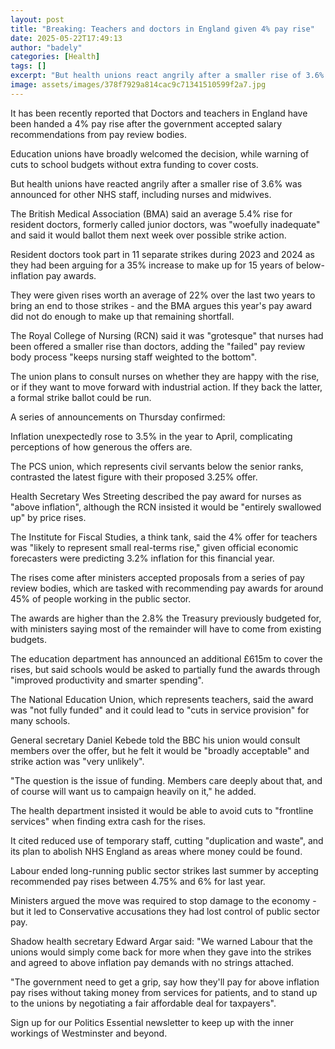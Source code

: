 ```yaml
---
layout: post
title: "Breaking: Teachers and doctors in England given 4% pay rise"
date: 2025-05-22T17:49:13
author: "badely"
categories: [Health]
tags: []
excerpt: "But health unions react angrily after a smaller rise of 3.6% is announced for other NHS staff, including nurses and midwives."
image: assets/images/378f7929a814cac9c71341510599f2a7.jpg
---
```


It has been recently reported that Doctors and teachers in England have been handed a 4% pay rise after the government accepted salary recommendations from pay review bodies.

Education unions have broadly welcomed the decision, while warning of cuts to school budgets without extra funding to cover costs.

But health unions have reacted angrily after a smaller rise of 3.6% was announced for other NHS staff, including nurses and midwives.

The British Medical Association (BMA) said an average 5.4% rise for resident doctors, formerly called junior doctors, was "woefully inadequate" and said it would ballot them next week over possible strike action.

Resident doctors took part in 11 separate strikes during 2023 and 2024 as they had been arguing for a 35% increase to make up for 15 years of below-inflation pay awards.

They were given rises worth an average of 22% over the last two years to bring an end to those strikes - and the BMA argues this year's pay award did not do enough to make up that remaining shortfall.

The Royal College of Nursing (RCN) said it was "grotesque" that nurses had been offered a smaller rise than doctors, adding the "failed" pay review body process "keeps nursing staff weighted to the bottom".

The union plans to consult nurses on whether they are happy with the rise, or if they want to move forward with industrial action. If they back the latter, a formal strike ballot could be run.

A series of announcements on Thursday confirmed:

Inflation unexpectedly rose to 3.5% in the year to April, complicating perceptions of how generous the offers are.

The PCS union, which represents civil servants below the senior ranks, contrasted the latest figure with their proposed 3.25% offer.

Health Secretary Wes Streeting described the pay award for nurses as "above inflation", although the RCN insisted it would be "entirely swallowed up" by price rises. 

The Institute for Fiscal Studies, a think tank, said the 4% offer for teachers was "likely to represent small real-terms rise," given official economic forecasters were predicting 3.2% inflation for this financial year.

The rises come after ministers accepted proposals from a series of pay review bodies, which are tasked with recommending pay awards for around 45% of people working in the public sector.

The awards are higher than the 2.8% the Treasury previously budgeted for, with ministers saying most of the remainder will have to come from existing budgets.

The education department has announced an additional £615m to cover the rises, but said schools would be asked to partially fund the awards through "improved productivity and smarter spending".

The National Education Union, which represents teachers, said the award was "not fully funded" and it could lead to "cuts in service provision" for many schools.

General secretary Daniel Kebede told the BBC his union would consult members over the offer, but he felt it would be "broadly acceptable" and strike action was "very unlikely".

"The question is the issue of funding. Members care deeply about that, and of course will want us to campaign heavily on it," he added.

The health department insisted it would be able to avoid cuts to "frontline services" when finding extra cash for the rises.

It cited reduced use of temporary staff, cutting "duplication and waste", and its plan to abolish NHS England as areas where money could be found.

Labour ended long-running public sector strikes last summer by accepting recommended pay rises between 4.75% and 6% for last year.

Ministers argued the move was required to stop damage to the economy - but it led to Conservative accusations they had lost control of public sector pay. 

Shadow health secretary Edward Argar said: "We warned Labour that the unions would simply come back for more when they gave into the strikes and agreed to above inflation pay demands with no strings attached.

"The government need to get a grip, say how they'll pay for above inflation pay rises without taking money from services for patients, and to stand up to the unions by negotiating a fair affordable deal for taxpayers".

Sign up for our Politics Essential newsletter to keep up with the inner workings of Westminster and beyond.

